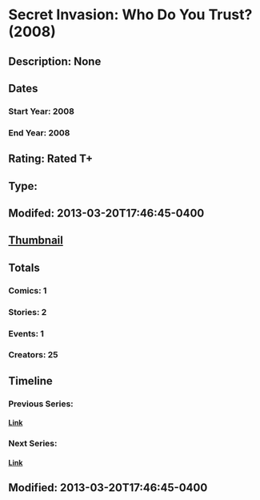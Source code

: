 # Secret Invasion: Who Do You Trust? (2008)
## Description: None
## Dates
### Start Year: 2008
### End Year: 2008
## Rating: Rated T+
## Type: 
## Modifed: 2013-03-20T17:46:45-0400
## [Thumbnail](http://i.annihil.us/u/prod/marvel/i/mg/9/00/514a2dd545c3f.jpg)
## Totals
### Comics: 1
### Stories: 2
### Events: 1
### Creators: 25
## Timeline
### Previous Series: 
#### [Link]()
### Next Series: 
#### [Link]()
## Modified: 2013-03-20T17:46:45-0400